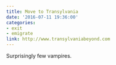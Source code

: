 ```yaml
---
title: Move to Transylvania
date: '2016-07-11 19:36:00'
categories:
- exit
- emigrate
link: http://www.transylvaniabeyond.com
---
```

Surprisingly few vampires.
